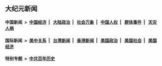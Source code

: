 ## 大纪元新闻

#### 中国新闻 &nbsp;>&nbsp; [中国经济](indexes/ncid283/README.md?04282045) &nbsp;| &nbsp; [大陆政治](indexes/ncid277/README.md?04282045) &nbsp;| &nbsp; [社会万象](indexes/ncid282/README.md?04282045) &nbsp;| &nbsp; [中国人权](indexes/ncid278/README.md?04282045) &nbsp;| &nbsp; [群体事件](indexes/ncid279/README.md?04282045) &nbsp;| &nbsp; [天灾人祸](indexes/ncid280/README.md?04282045)

#### 国际新闻 &nbsp;>&nbsp; [美中关系](indexes/nf1412576/README.md?04282045) &nbsp;| &nbsp; [台湾新闻](indexes/ncid1349361/README.md?04282045) &nbsp;| &nbsp; [香港新闻](indexes/ncid1349362/README.md?04282045) &nbsp;| &nbsp; [美国政治](indexes/ncid1078159/README.md?04282045) &nbsp;| &nbsp; [美国社会](indexes/ncid1078160/README.md?04282045) &nbsp;| &nbsp; [美国经济](indexes/ncid1078158/README.md?04282045)

#### 特别专题 &nbsp;>&nbsp; [中共百年历史](https://github.com/easy2view/epoch-special/blob/master/README.md?04282045)  

